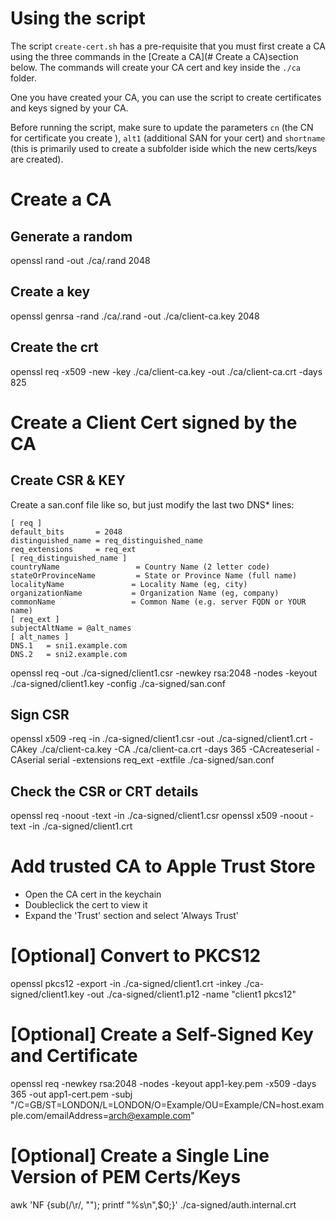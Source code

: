 # Using the script

The script `create-cert.sh` has a pre-requisite that you must first create a CA using the three commands in the [Create a CA](# Create a CA)section below.  The commands will create your CA cert and key inside the `./ca` folder.

One you have created your CA, you can use the script to create certificates and keys signed by your CA.

Before running the script, make sure to update the parameters `cn` (the CN for certificate you create ), `alt1` (additional SAN for your cert) and `shortname` (this is primarily used to create a subfolder iside which the new certs/keys are created).

# Create a CA

## Generate a random
openssl rand -out ./ca/.rand 2048

## Create a key
openssl genrsa -rand ./ca/.rand -out ./ca/client-ca.key 2048

## Create the crt
openssl req -x509 -new -key ./ca/client-ca.key -out ./ca/client-ca.crt -days 825

# Create a Client Cert signed by the CA

## Create CSR & KEY
Create a san.conf file like so, but just modify the last two DNS* lines:

    [ req ]
    default_bits       = 2048
    distinguished_name = req_distinguished_name
    req_extensions     = req_ext
    [ req_distinguished_name ]
    countryName                 = Country Name (2 letter code)
    stateOrProvinceName         = State or Province Name (full name)
    localityName               = Locality Name (eg, city)
    organizationName           = Organization Name (eg, company)
    commonName                 = Common Name (e.g. server FQDN or YOUR name)
    [ req_ext ]
    subjectAltName = @alt_names
    [ alt_names ]
    DNS.1   = sni1.example.com
    DNS.2   = sni2.example.com

openssl req -out ./ca-signed/client1.csr -newkey rsa:2048 -nodes -keyout ./ca-signed/client1.key -config ./ca-signed/san.conf

## Sign CSR
openssl x509 -req -in ./ca-signed/client1.csr -out ./ca-signed/client1.crt -CAkey ./ca/client-ca.key -CA ./ca/client-ca.crt -days 365 -CAcreateserial -CAserial serial -extensions req_ext -extfile ./ca-signed/san.conf

## Check the CSR or CRT details
openssl req -noout -text -in ./ca-signed/client1.csr
openssl x509 -noout -text -in ./ca-signed/client1.crt 

# Add trusted CA to Apple Trust Store
- Open the CA cert in the keychain
- Doubleclick the cert to view it
- Expand the 'Trust' section and select 'Always Trust'


# [Optional] Convert to PKCS12
openssl pkcs12 -export -in ./ca-signed/client1.crt -inkey ./ca-signed/client1.key -out ./ca-signed/client1.p12 -name "client1 pkcs12"

# [Optional] Create a Self-Signed Key and Certificate

openssl req -newkey rsa:2048 -nodes -keyout  app1-key.pem -x509 -days 365 -out  app1-cert.pem -subj "/C=GB/ST=LONDON/L=LONDON/O=Example/OU=Example/CN=host.example.com/emailAddress=arch@example.com"

# [Optional] Create a Single Line Version of PEM Certs/Keys
awk 'NF {sub(/\r/, ""); printf "%s\\n",$0;}' ./ca-signed/auth.internal.crt  